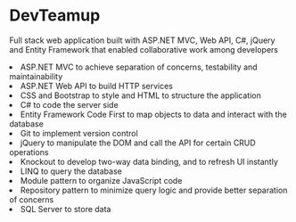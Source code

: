 # DevTeamup
Full stack web application built with ASP.NET MVC, Web API, C#, jQuery and Entity Framework that enabled collaborative work among developers
<li>	ASP.NET MVC to achieve separation of concerns, testability and maintainability</li>
<li>	ASP.NET Web API to build HTTP services</li>
<li>	CSS and Bootstrap to style and HTML to structure the application</li>
<li>	C# to code the server side</li>
<li>	Entity Framework Code First to map objects to data and interact with the database</li>
<li>	Git to implement version control</li>
<li>	jQuery to manipulate the DOM and call the API for certain CRUD operations </li>
<li>	Knockout to develop two-way data binding, and to refresh UI instantly</li>
<li>	LINQ to query the database</li>
<li>	Module pattern to organize JavaScript code</li>
<li>	Repository pattern to minimize query logic and provide better separation of concerns </li>
<li>	SQL Server to store data </li>
